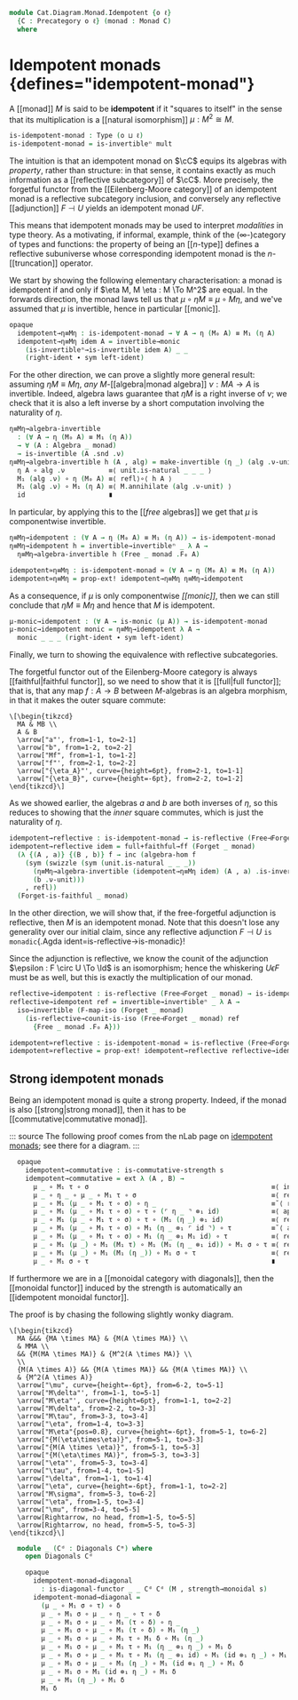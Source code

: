<!--
```agda
open import Cat.Functor.Adjoint.Reflective
open import Cat.Monoidal.Strength.Monad
open import Cat.Functor.Naturality
open import Cat.Functor.Properties
open import Cat.Monoidal.Diagonals
open import Cat.Monoidal.Functor
open import Cat.Diagram.Monad
open import Cat.Monoidal.Base
open import Cat.Functor.Base
open import Cat.Prelude

import Cat.Functor.Reasoning
import Cat.Reasoning

open Algebra-on
open Functor
```
-->

```agda
module Cat.Diagram.Monad.Idempotent {o ℓ}
  {C : Precategory o ℓ} (monad : Monad C)
  where
```

# Idempotent monads {defines="idempotent-monad"}

<!--
```agda
open Cat.Reasoning C
open Monad monad
private
  module M = Cat.Functor.Reasoning M
```
-->

A [[monad]] $M$ is said to be **idempotent** if it "squares to itself"
in the sense that its multiplication is a [[natural isomorphism]] $\mu :
M^2 \cong M$.

```agda
is-idempotent-monad : Type (o ⊔ ℓ)
is-idempotent-monad = is-invertibleⁿ mult
```

The intuition is that an idempotent monad on $\cC$ equips its algebras
with *property*, rather than structure: in that sense, it contains
exactly as much information as a [[reflective subcategory]] of $\cC$.
More precisely, the forgetful functor from the [[Eilenberg-Moore category]]
of an idempotent monad is a reflective subcategory inclusion, and
conversely any reflective [[adjunction]] $F \dashv U$ yields an
idempotent monad $UF$.

This means that idempotent monads may be used to interpret *modalities*
in type theory. As a motivating, if informal, example, think of the
($\infty$-)category of types and functions: the property of being an
[[$n$-type]] defines a reflective subuniverse whose corresponding
idempotent monad is the $n$-[[truncation]] operator.

We start by showing the following elementary characterisation: a monad
is idempotent if and only if $\eta M, M \eta : M \To M^2$ are equal.
In the forwards direction, the monad laws tell us that $\mu \circ \eta M
\equiv \mu \circ M \eta$, and we've assumed that $\mu$ is invertible,
hence in particular [[monic]].

```agda
opaque
  idempotent→η≡Mη : is-idempotent-monad → ∀ A → η (M₀ A) ≡ M₁ (η A)
  idempotent→η≡Mη idem A = invertible→monic
    (is-invertibleⁿ→is-invertible idem A) _ _
    (right-ident ∙ sym left-ident)
```

For the other direction, we can prove a slightly more general result:
assuming $\eta M \equiv M \eta$, *any* $M$-[[algebra|monad algebra]] $\nu : MA \to A$
is invertible. Indeed, algebra laws guarantee that $\eta M$ is a right
inverse of $\nu$; we check that it is also a left inverse by a short
computation involving the naturality of $\eta$.

```agda
η≡Mη→algebra-invertible
  : (∀ A → η (M₀ A) ≡ M₁ (η A))
  → ∀ (A : Algebra _ monad)
  → is-invertible (A .snd .ν)
η≡Mη→algebra-invertible h (A , alg) = make-invertible (η _) (alg .ν-unit) $
  η A ∘ alg .ν           ≡⟨ unit.is-natural _ _ _ ⟩
  M₁ (alg .ν) ∘ η (M₀ A) ≡⟨ refl⟩∘⟨ h A ⟩
  M₁ (alg .ν) ∘ M₁ (η A) ≡⟨ M.annihilate (alg .ν-unit) ⟩
  id                     ∎
```

In particular, by applying this to the [[*free* algebras]] we get that
$\mu$ is componentwise invertible.

```agda
η≡Mη→idempotent : (∀ A → η (M₀ A) ≡ M₁ (η A)) → is-idempotent-monad
η≡Mη→idempotent h = invertible→invertibleⁿ _ λ A →
  η≡Mη→algebra-invertible h (Free _ monad .F₀ A)

idempotent≃η≡Mη : is-idempotent-monad ≃ (∀ A → η (M₀ A) ≡ M₁ (η A))
idempotent≃η≡Mη = prop-ext! idempotent→η≡Mη η≡Mη→idempotent
```

As a consequence, if $\mu$ is only componentwise *[[monic]]*, then
we can still conclude that $\eta M \equiv M \eta$ and hence that $M$
is idempotent.

```agda
μ-monic→idempotent : (∀ A → is-monic (μ A)) → is-idempotent-monad
μ-monic→idempotent monic = η≡Mη→idempotent λ A →
  monic _ _ _ (right-ident ∙ sym left-ident)
```

Finally, we turn to showing the equivalence with reflective subcategories.

The forgetful functor out of the Eilenberg-Moore category is always
[[faithful|faithful functor]], so we need to show that it is [[full|full functor]]; that
is, that any map $f : A \to B$ between $M$-algebras is an algebra
morphism, in that it makes the outer square commute:

~~~{.quiver}
\[\begin{tikzcd}
  MA & MB \\
  A & B
  \arrow["a"', from=1-1, to=2-1]
  \arrow["b", from=1-2, to=2-2]
  \arrow["Mf", from=1-1, to=1-2]
  \arrow["f"', from=2-1, to=2-2]
  \arrow["{\eta_A}"', curve={height=6pt}, from=2-1, to=1-1]
  \arrow["{\eta_B}", curve={height=-6pt}, from=2-2, to=1-2]
\end{tikzcd}\]
~~~

As we showed earlier, the algebras $a$ and $b$ are both inverses of
$\eta$, so this reduces to showing that the *inner* square commutes,
which is just the naturality of $\eta$.

```agda
idempotent→reflective : is-idempotent-monad → is-reflective (Free⊣Forget _ monad)
idempotent→reflective idem = full+faithful→ff (Forget _ monad)
  (λ {(A , a)} {(B , b)} f → inc (algebra-hom f
    (sym (swizzle (sym (unit.is-natural _ _ _))
      (η≡Mη→algebra-invertible (idempotent→η≡Mη idem) (A , a) .is-invertible.invr)
      (b .ν-unit)))
    , refl))
  (Forget-is-faithful _ monad)
```

<!--
```agda
_ = is-reflective→is-monadic
```
-->

In the other direction, we will show that, if the free-forgetful
adjunction is reflective, then $M$ is an idempotent monad. Note that
this doesn't lose any generality over our initial claim, since any
reflective adjunction $F \dashv U$ `is monadic`{.Agda
ident=is-reflective→is-monadic}!

Since the adjunction is reflective, we know the counit of the adjunction
$\epsilon : F \circ U \To \Id$ is an isomorphism; hence the whiskering
$U \epsilon F$ must be as well, but this is exactly the multiplication
of our monad.

```agda
reflective→idempotent : is-reflective (Free⊣Forget _ monad) → is-idempotent-monad
reflective→idempotent ref = invertible→invertibleⁿ _ λ A →
  iso→invertible (F-map-iso (Forget _ monad)
    (is-reflective→counit-is-iso (Free⊣Forget _ monad) ref
      {Free _ monad .F₀ A}))

idempotent≃reflective : is-idempotent-monad ≃ is-reflective (Free⊣Forget _ monad)
idempotent≃reflective = prop-ext! idempotent→reflective reflective→idempotent
```

## Strong idempotent monads

Being an idempotent monad is quite a strong property. Indeed, if the monad
is also [[strong|strong monad]], then it has to be [[commutative|commutative monad]].

<!--
```agda
module _ (idem : is-idempotent-monad) (Cᵐ : Monoidal-category C) (s : Monad-strength Cᵐ monad) where
  open Monoidal-category Cᵐ
  open Monad-strength s
```
-->

::: source
The following proof comes from the nLab page on [idempotent monads];
see there for a diagram.
:::

[idempotent monads]: https://ncatlab.org/nlab/show/idempotent+monad#idempotent_strong_monads_are_commutative

```agda
  opaque
    idempotent→commutative : is-commutative-strength s
    idempotent→commutative = ext λ (A , B) →
      μ _ ∘ M₁ τ ∘ σ                                              ≡⟨ insertl right-ident ⟩
      μ _ ∘ η _ ∘ μ _ ∘ M₁ τ ∘ σ                                  ≡⟨ refl⟩∘⟨ unit.is-natural _ _ _ ⟩
      μ _ ∘ M₁ (μ _ ∘ M₁ τ ∘ σ) ∘ η _                             ≡˘⟨ refl⟩∘⟨ refl⟩∘⟨ right-strength-η ⟩
      μ _ ∘ M₁ (μ _ ∘ M₁ τ ∘ σ) ∘ τ ∘ (⌜ η _ ⌝ ⊗₁ id)             ≡⟨ ap! (idempotent→η≡Mη idem _) ⟩
      μ _ ∘ M₁ (μ _ ∘ M₁ τ ∘ σ) ∘ τ ∘ (M₁ (η _) ⊗₁ id)            ≡⟨ refl⟩∘⟨ refl⟩∘⟨ τ.is-natural _ _ _ ⟩
      μ _ ∘ M₁ (μ _ ∘ M₁ τ ∘ σ) ∘ M₁ (η _ ⊗₁ ⌜ id ⌝) ∘ τ          ≡˘⟨ ap¡ M-id ⟩
      μ _ ∘ M₁ (μ _ ∘ M₁ τ ∘ σ) ∘ M₁ (η _ ⊗₁ M₁ id) ∘ τ           ≡⟨ refl⟩∘⟨ M.popr (M.popr (extendl (M.weave (σ.is-natural _ _ _)))) ⟩
      μ _ ∘ M₁ (μ _) ∘ M₁ (M₁ τ) ∘ M₁ (M₁ (η _ ⊗₁ id)) ∘ M₁ σ ∘ τ ≡⟨ refl⟩∘⟨ refl⟩∘⟨ M.pulll (M.collapse right-strength-η) ⟩
      μ _ ∘ M₁ (μ _) ∘ M₁ (M₁ (η _)) ∘ M₁ σ ∘ τ                   ≡⟨ refl⟩∘⟨ M.cancell left-ident ⟩
      μ _ ∘ M₁ σ ∘ τ                                              ∎
```

If furthermore we are in a [[monoidal category with diagonals]],
then the [[monoidal functor]] induced by the strength is automatically
an [[idempotent monoidal functor]].

The proof is by chasing the following slightly wonky diagram.

~~~{.quiver}
\[\begin{tikzcd}
  MA &&& {MA \times MA} & {M(A \times MA)} \\
  & MMA \\
  && {M(MA \times MA)} & {M^2(A \times MA)} \\
  \\
  {M(A \times A)} && {M(A \times MA)} && {M(A \times MA)} \\
  & {M^2(A \times A)}
  \arrow["\mu", curve={height=-6pt}, from=6-2, to=5-1]
  \arrow["M\delta"', from=1-1, to=5-1]
  \arrow["M\eta"', curve={height=6pt}, from=1-1, to=2-2]
  \arrow["M\delta", from=2-2, to=3-3]
  \arrow["M\tau", from=3-3, to=3-4]
  \arrow["\eta", from=1-4, to=3-3]
  \arrow["M\eta"{pos=0.8}, curve={height=-6pt}, from=5-1, to=6-2]
  \arrow["{M(\eta\times\eta)}", from=5-1, to=3-3]
  \arrow["{M(A \times \eta)}", from=5-1, to=5-3]
  \arrow["{M(\eta\times MA)}", from=5-3, to=3-3]
  \arrow["\eta"', from=5-3, to=3-4]
  \arrow["\tau", from=1-4, to=1-5]
  \arrow["\delta", from=1-1, to=1-4]
  \arrow["\eta", curve={height=-6pt}, from=1-1, to=2-2]
  \arrow["M\sigma", from=5-3, to=6-2]
  \arrow["\eta", from=1-5, to=3-4]
  \arrow["\mu", from=3-4, to=5-5]
  \arrow[Rightarrow, no head, from=1-5, to=5-5]
  \arrow[Rightarrow, no head, from=5-5, to=5-3]
\end{tikzcd}\]
~~~

```agda
  module _ (Cᵈ : Diagonals Cᵐ) where
    open Diagonals Cᵈ

    opaque
      idempotent-monad→diagonal
        : is-diagonal-functor _ _ Cᵈ Cᵈ (M , strength→monoidal s)
      idempotent-monad→diagonal =
        (μ _ ∘ M₁ σ ∘ τ) ∘ δ                                             ≡⟨ pullr (pullr (insertl right-ident)) ⟩
        μ _ ∘ M₁ σ ∘ μ _ ∘ η _ ∘ τ ∘ δ                                   ≡⟨ refl⟩∘⟨ refl⟩∘⟨ refl⟩∘⟨ unit.is-natural _ _ _ ⟩
        μ _ ∘ M₁ σ ∘ μ _ ∘ M₁ (τ ∘ δ) ∘ η _                              ≡⟨ refl⟩∘⟨ refl⟩∘⟨ refl⟩∘⟨ refl⟩∘⟨ idempotent→η≡Mη idem _ ⟩
        μ _ ∘ M₁ σ ∘ μ _ ∘ M₁ (τ ∘ δ) ∘ M₁ (η _)                         ≡⟨ refl⟩∘⟨ refl⟩∘⟨ refl⟩∘⟨ M.pushl refl ⟩
        μ _ ∘ M₁ σ ∘ μ _ ∘ M₁ τ ∘ M₁ δ ∘ M₁ (η _)                        ≡⟨ refl⟩∘⟨ refl⟩∘⟨ refl⟩∘⟨ refl⟩∘⟨ M.weave (δ.is-natural _ _ _) ⟩
        μ _ ∘ M₁ σ ∘ μ _ ∘ M₁ τ ∘ M₁ (η _ ⊗₁ η _) ∘ M₁ δ                 ≡⟨ refl⟩∘⟨ refl⟩∘⟨ refl⟩∘⟨ refl⟩∘⟨ M.pushl (⊗.expand (sym (idr _) ,ₚ sym (idl _))) ⟩
        μ _ ∘ M₁ σ ∘ μ _ ∘ M₁ τ ∘ M₁ (η _ ⊗₁ id) ∘ M₁ (id ⊗₁ η _) ∘ M₁ δ ≡⟨ refl⟩∘⟨ refl⟩∘⟨ refl⟩∘⟨ M.pulll right-strength-η ⟩
        μ _ ∘ M₁ σ ∘ μ _ ∘ M₁ (η _) ∘ M₁ (id ⊗₁ η _) ∘ M₁ δ              ≡⟨ refl⟩∘⟨ refl⟩∘⟨ cancell left-ident ⟩
        μ _ ∘ M₁ σ ∘ M₁ (id ⊗₁ η _) ∘ M₁ δ                               ≡⟨ refl⟩∘⟨ M.pulll left-strength-η ⟩
        μ _ ∘ M₁ (η _) ∘ M₁ δ                                            ≡⟨ cancell left-ident ⟩
        M₁ δ                                                             ∎
```
